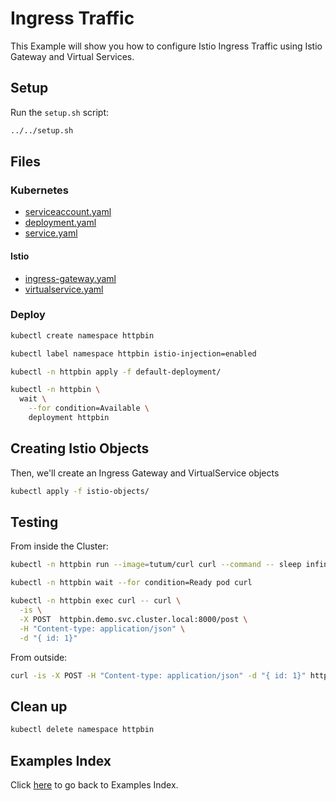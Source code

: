 # Ingress Traffic

This Example will show you how to configure Istio Ingress Traffic using Istio Gateway and Virtual Services.

## Setup

Run the ```setup.sh``` script:

```bash
../../setup.sh
```

## Files

### **Kubernetes**

- [serviceaccount.yaml](default-deployment/serviceaccount.yaml)
- [deployment.yaml](default-deployment/deployment.yaml)
- [service.yaml](default-deployment/service.yaml)

#### **Istio**

- [ingress-gateway.yaml](istio-objects/public-ingress-gateway.yaml)
- [virtualservice.yaml](istio-objects/demo-virtualservice.yaml)

### Deploy

```bash
kubectl create namespace httpbin

kubectl label namespace httpbin istio-injection=enabled

kubectl -n httpbin apply -f default-deployment/

kubectl -n httpbin \
  wait \
    --for condition=Available \
    deployment httpbin
```

## Creating Istio Objects

Then, we'll create an Ingress Gateway and VirtualService objects

```bash
kubectl apply -f istio-objects/
```

## Testing

From inside the Cluster:

```bash
kubectl -n httpbin run --image=tutum/curl curl --command -- sleep infinity

kubectl -n httpbin wait --for condition=Ready pod curl

kubectl -n httpbin exec curl -- curl \
  -is \
  -X POST  httpbin.demo.svc.cluster.local:8000/post \
  -H "Content-type: application/json" \
  -d "{ id: 1}"
```

From outside:

```bash
curl -is -X POST -H "Content-type: application/json" -d "{ id: 1}" httpbin.example.com/post
```

## Clean up

```bash
kubectl delete namespace httpbin
```

## Examples Index

Click [here](../../README.md) to go back to Examples Index.
